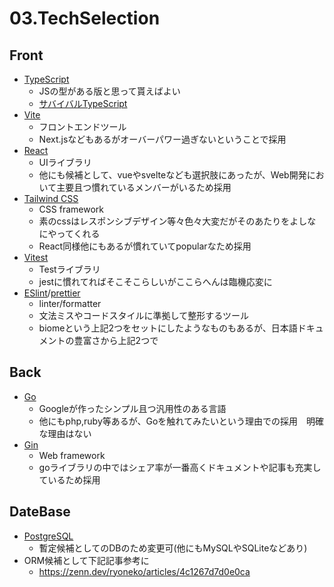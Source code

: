 # 03.TechSelection

## Front
- [TypeScript](https://www.typescriptlang.org/)
  - JSの型がある版と思って貰えばよい
  - [サバイバルTypeScript](https://typescriptbook.jp/)
- [Vite](https://ja.vitejs.dev/)
  - フロントエンドツール
  - Next.jsなどもあるがオーバーパワー過ぎないということで採用
- [React](https://ja.react.dev/)
  - UIライブラリ
  - 他にも候補として、vueやsvelteなども選択肢にあったが、Web開発において主要且つ慣れているメンバーがいるため採用
- [Tailwind CSS](https://tailwindcss.com/)
  - CSS framework
  - 素のcssはレスポンシブデザイン等々色々大変だがそのあたりをよしなにやってくれる
  - React同様他にもあるが慣れていてpopularなため採用
- [Vitest](https://vitest.dev/)
  - Testライブラリ
  - jestに慣れてればそこそこらしいがここらへんは臨機応変に
- [ESlint](https://eslint.org/)/[prettier](https://prettier.io/)
  - linter/formatter
  - 文法ミスやコードスタイルに準拠して整形するツール
  - biomeという上記2つをセットにしたようなものもあるが、日本語ドキュメントの豊富さから上記2つで

## Back
- [Go](https://go.dev/)
  - Googleが作ったシンプル且つ汎用性のある言語
  - 他にもphp,ruby等あるが、Goを触れてみたいという理由での採用　明確な理由はない
- [Gin](https://gin-gonic.com/ja/)
  - Web framework
  - goライブラリの中ではシェア率が一番高くドキュメントや記事も充実しているため採用

## DateBase
- [PostgreSQL](https://www.postgresql.org/)
  - 暫定候補としてのDBのため変更可(他にもMySQLやSQLiteなどあり)
- ORM候補として下記記事参考に
    - https://zenn.dev/ryoneko/articles/4c1267d7d0e0ca
